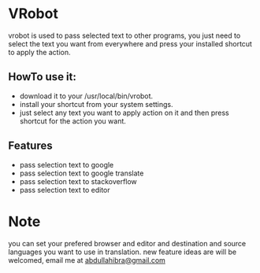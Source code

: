 # VRobot
 vrobot is used to pass selected text to other programs,
 you just need to select the text you want from everywhere and press your installed shortcut to apply the action.

## HowTo use it:
* download it to your /usr/local/bin/vrobot.
* install your shortcut from your system settings.
* just select any text you want to apply action on it and then press shortcut for the action you want. 

## Features

* pass selection text to google
* pass selection text to google translate
* pass selection text to stackoverflow
* pass selection text to editor

# Note
  you can set your prefered browser and editor and destination and source languages you want to use in translation.
  new feature ideas are will be welcomed, email me at abdullahibra@gmail.com

